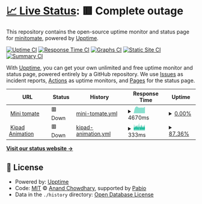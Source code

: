 # [📈 Live Status](https:///upptime): <!--live status--> **🟥 Complete outage**

This repository contains the open-source uptime monitor and status page for [minitomate](https:///upptime), powered by [Upptime](https://github.com/upptime/upptime).

[![Uptime CI](https://github.com/minitomate/upptime/workflows/Uptime%20CI/badge.svg)](https://github.com/minitomate/upptime/actions?query=workflow%3A%22Uptime+CI%22)
[![Response Time CI](https://github.com/minitomate/upptime/workflows/Response%20Time%20CI/badge.svg)](https://github.com/minitomate/upptime/actions?query=workflow%3A%22Response+Time+CI%22)
[![Graphs CI](https://github.com/minitomate/upptime/workflows/Graphs%20CI/badge.svg)](https://github.com/minitomate/upptime/actions?query=workflow%3A%22Graphs+CI%22)
[![Static Site CI](https://github.com/minitomate/upptime/workflows/Static%20Site%20CI/badge.svg)](https://github.com/minitomate/upptime/actions?query=workflow%3A%22Static+Site+CI%22)
[![Summary CI](https://github.com/minitomate/upptime/workflows/Summary%20CI/badge.svg)](https://github.com/minitomate/upptime/actions?query=workflow%3A%22Summary+CI%22)

With [Upptime](https://upptime.js.org), you can get your own unlimited and free uptime monitor and status page, powered entirely by a GitHub repository. We use [Issues](https://github.com/minitomate/upptime/issues) as incident reports, [Actions](https://github.com/minitomate/upptime/actions) as uptime monitors, and [Pages](https:///upptime) for the status page.

<!--start: status pages-->
<!-- This summary is generated by Upptime (https://github.com/upptime/upptime) -->
<!-- Do not edit this manually, your changes will be overwritten -->
<!-- prettier-ignore -->
| URL | Status | History | Response Time | Uptime |
| --- | ------ | ------- | ------------- | ------ |
| <img alt="" src="https://icons.duckduckgo.com/ip3/minitomate.com.ico" height="13"> [Mini tomate](https://minitomate.com) | 🟥 Down | [mini-tomate.yml](https://github.com/Minitomate/upptime/commits/HEAD/history/mini-tomate.yml) | <details><summary><img alt="Response time graph" src="./graphs/mini-tomate/response-time-week.png" height="20"> 4670ms</summary><br><a href="https://minitomate.github.io/upptime/history/mini-tomate"><img alt="Response time 1326" src="https://img.shields.io/endpoint?url=https%3A%2F%2Fraw.githubusercontent.com%2FMinitomate%2Fupptime%2FHEAD%2Fapi%2Fmini-tomate%2Fresponse-time.json"></a><br><a href="https://minitomate.github.io/upptime/history/mini-tomate"><img alt="24-hour response time 5065" src="https://img.shields.io/endpoint?url=https%3A%2F%2Fraw.githubusercontent.com%2FMinitomate%2Fupptime%2FHEAD%2Fapi%2Fmini-tomate%2Fresponse-time-day.json"></a><br><a href="https://minitomate.github.io/upptime/history/mini-tomate"><img alt="7-day response time 4670" src="https://img.shields.io/endpoint?url=https%3A%2F%2Fraw.githubusercontent.com%2FMinitomate%2Fupptime%2FHEAD%2Fapi%2Fmini-tomate%2Fresponse-time-week.json"></a><br><a href="https://minitomate.github.io/upptime/history/mini-tomate"><img alt="30-day response time 3788" src="https://img.shields.io/endpoint?url=https%3A%2F%2Fraw.githubusercontent.com%2FMinitomate%2Fupptime%2FHEAD%2Fapi%2Fmini-tomate%2Fresponse-time-month.json"></a><br><a href="https://minitomate.github.io/upptime/history/mini-tomate"><img alt="1-year response time 1326" src="https://img.shields.io/endpoint?url=https%3A%2F%2Fraw.githubusercontent.com%2FMinitomate%2Fupptime%2FHEAD%2Fapi%2Fmini-tomate%2Fresponse-time-year.json"></a></details> | <details><summary><a href="https://minitomate.github.io/upptime/history/mini-tomate">0.00%</a></summary><a href="https://minitomate.github.io/upptime/history/mini-tomate"><img alt="All-time uptime 83.34%" src="https://img.shields.io/endpoint?url=https%3A%2F%2Fraw.githubusercontent.com%2FMinitomate%2Fupptime%2FHEAD%2Fapi%2Fmini-tomate%2Fuptime.json"></a><br><a href="https://minitomate.github.io/upptime/history/mini-tomate"><img alt="24-hour uptime 0.00%" src="https://img.shields.io/endpoint?url=https%3A%2F%2Fraw.githubusercontent.com%2FMinitomate%2Fupptime%2FHEAD%2Fapi%2Fmini-tomate%2Fuptime-day.json"></a><br><a href="https://minitomate.github.io/upptime/history/mini-tomate"><img alt="7-day uptime 0.00%" src="https://img.shields.io/endpoint?url=https%3A%2F%2Fraw.githubusercontent.com%2FMinitomate%2Fupptime%2FHEAD%2Fapi%2Fmini-tomate%2Fuptime-week.json"></a><br><a href="https://minitomate.github.io/upptime/history/mini-tomate"><img alt="30-day uptime 12.64%" src="https://img.shields.io/endpoint?url=https%3A%2F%2Fraw.githubusercontent.com%2FMinitomate%2Fupptime%2FHEAD%2Fapi%2Fmini-tomate%2Fuptime-month.json"></a><br><a href="https://minitomate.github.io/upptime/history/mini-tomate"><img alt="1-year uptime 83.34%" src="https://img.shields.io/endpoint?url=https%3A%2F%2Fraw.githubusercontent.com%2FMinitomate%2Fupptime%2FHEAD%2Fapi%2Fmini-tomate%2Fuptime-year.json"></a></details>
| <img alt="" src="https://icons.duckduckgo.com/ip3/kipad.net.ico" height="13"> [Kipad Animation](https://kipad.net/) | 🟥 Down | [kipad-animation.yml](https://github.com/Minitomate/upptime/commits/HEAD/history/kipad-animation.yml) | <details><summary><img alt="Response time graph" src="./graphs/kipad-animation/response-time-week.png" height="20"> 333ms</summary><br><a href="https://minitomate.github.io/upptime/history/kipad-animation"><img alt="Response time 306" src="https://img.shields.io/endpoint?url=https%3A%2F%2Fraw.githubusercontent.com%2FMinitomate%2Fupptime%2FHEAD%2Fapi%2Fkipad-animation%2Fresponse-time.json"></a><br><a href="https://minitomate.github.io/upptime/history/kipad-animation"><img alt="24-hour response time 326" src="https://img.shields.io/endpoint?url=https%3A%2F%2Fraw.githubusercontent.com%2FMinitomate%2Fupptime%2FHEAD%2Fapi%2Fkipad-animation%2Fresponse-time-day.json"></a><br><a href="https://minitomate.github.io/upptime/history/kipad-animation"><img alt="7-day response time 333" src="https://img.shields.io/endpoint?url=https%3A%2F%2Fraw.githubusercontent.com%2FMinitomate%2Fupptime%2FHEAD%2Fapi%2Fkipad-animation%2Fresponse-time-week.json"></a><br><a href="https://minitomate.github.io/upptime/history/kipad-animation"><img alt="30-day response time 340" src="https://img.shields.io/endpoint?url=https%3A%2F%2Fraw.githubusercontent.com%2FMinitomate%2Fupptime%2FHEAD%2Fapi%2Fkipad-animation%2Fresponse-time-month.json"></a><br><a href="https://minitomate.github.io/upptime/history/kipad-animation"><img alt="1-year response time 306" src="https://img.shields.io/endpoint?url=https%3A%2F%2Fraw.githubusercontent.com%2FMinitomate%2Fupptime%2FHEAD%2Fapi%2Fkipad-animation%2Fresponse-time-year.json"></a></details> | <details><summary><a href="https://minitomate.github.io/upptime/history/kipad-animation">87.36%</a></summary><a href="https://minitomate.github.io/upptime/history/kipad-animation"><img alt="All-time uptime 98.90%" src="https://img.shields.io/endpoint?url=https%3A%2F%2Fraw.githubusercontent.com%2FMinitomate%2Fupptime%2FHEAD%2Fapi%2Fkipad-animation%2Fuptime.json"></a><br><a href="https://minitomate.github.io/upptime/history/kipad-animation"><img alt="24-hour uptime 93.22%" src="https://img.shields.io/endpoint?url=https%3A%2F%2Fraw.githubusercontent.com%2FMinitomate%2Fupptime%2FHEAD%2Fapi%2Fkipad-animation%2Fuptime-day.json"></a><br><a href="https://minitomate.github.io/upptime/history/kipad-animation"><img alt="7-day uptime 87.36%" src="https://img.shields.io/endpoint?url=https%3A%2F%2Fraw.githubusercontent.com%2FMinitomate%2Fupptime%2FHEAD%2Fapi%2Fkipad-animation%2Fuptime-week.json"></a><br><a href="https://minitomate.github.io/upptime/history/kipad-animation"><img alt="30-day uptime 92.31%" src="https://img.shields.io/endpoint?url=https%3A%2F%2Fraw.githubusercontent.com%2FMinitomate%2Fupptime%2FHEAD%2Fapi%2Fkipad-animation%2Fuptime-month.json"></a><br><a href="https://minitomate.github.io/upptime/history/kipad-animation"><img alt="1-year uptime 98.90%" src="https://img.shields.io/endpoint?url=https%3A%2F%2Fraw.githubusercontent.com%2FMinitomate%2Fupptime%2FHEAD%2Fapi%2Fkipad-animation%2Fuptime-year.json"></a></details>

<!--end: status pages-->

[**Visit our status website →**](https:///upptime)

## 📄 License

- Powered by: [Upptime](https://github.com/upptime/upptime)
- Code: [MIT](./LICENSE) © [Anand Chowdhary](https://anandchowdhary.com), supported by [Pabio](https://pabio.com)
- Data in the `./history` directory: [Open Database License](https://opendatacommons.org/licenses/odbl/1-0/)
